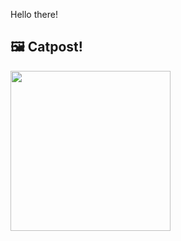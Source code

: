 Hello there!



## 🖼️ Catpost!

<sub>
    <img src="https://cdn2.thecatapi.com/images/_4Pyfx-m_.jpg" height="256">
</sub>

